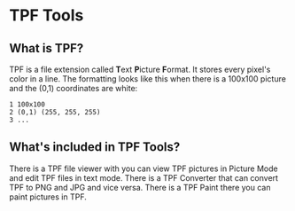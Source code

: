 # TPF Tools
## What is TPF?
TPF is a file extension called **T**ext **P**icture **F**ormat. It stores every pixel's color in a line.
The formatting looks like this when there is a 100x100 picture and the (0,1) coordinates are white:
```
1 100x100
2 (0,1) (255, 255, 255)
3 ...
```
## What's included in TPF Tools?
There is a TPF file viewer with you can view TPF pictures in Picture Mode and edit TPF files in text mode.
There is a TPF Converter that can convert TPF to PNG and JPG and vice versa.
There is a TPF Paint there you can paint pictures in TPF.

